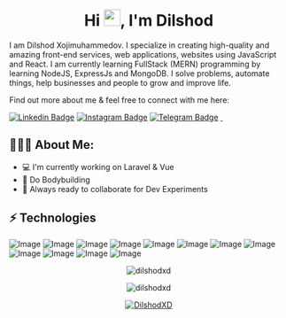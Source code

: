 <h1 align="center">Hi <img src="https://raw.githubusercontent.com/aemmadi/aemmadi/master/wave.gif" width="30px">, I'm Dilshod </h1>

I am Dilshod Xojimuhammedov. I specialize in creating high-quality and amazing front-end services, web applications, websites using JavaScript and React. I am currently learning FullStack (MERN) programming by learning NodeJS, ExpressJs and MongoDB. I solve problems, automate things, help businesses and people to grow and improve life.

Find out more about me & feel free to connect with me here:


[![Linkedin Badge](https://img.shields.io/badge/-Dilshod_Xojimuhammedov-blue?style=flat-square&logo=Linkedin&logoColor=white&link=https://www.linkedin.com/in/sukhrob-nuraliev-100845186/)](https://www.linkedin.com/in/dilshod-xojimuhammedov-843b00250/) 
[![Instagram Badge](https://img.shields.io/badge/-@Dilshod__Xojimuhammedov_-D7008A?style=flat-square&labelColor=D7008A&logo=Instagram&logoColor=white&link=https://www.instagram.com/Dilshod__Xojimuhammedov/)](https://www.instagram.com/dilshod__xojimuhammedov/)
[![Telegram Badge](https://img.shields.io/badge/@DilshodXD-2CA5E0?style=flat-square&logo=telegram&logoColor=white&link=https://t.me/DilshodXD)](https://t.me/DilshodXD) 
<a href="mailto:dilshodxdxd@gmail.com">
    <img src="https://img.shields.io/badge/@dilshodxdxd-c5221f?style=flat-square&logo=gmail&logoColor=white" alt="">
</a>
<a href="tel:998950186355">
    <img src="https://img.shields.io/badge/+998950186355-CD9834?style=flat-square&logo=call&logoColor=white" alt="">
</a>


<h2 align="left">👨🏻‍💻 About Me:</h2>

- :computer: I'm currently working on Laravel & Vue
- :muscle: Do Bodybuilding
- :rocket: Always ready to collaborate for Dev Experiments

## ⚡ Technologies

![Image](https://img.shields.io/badge/-HTML5-E34F26?style=for-the-badge&logo=html5&logoColor=white)
![Image](https://img.shields.io/badge/-CSS3-1572B6?style=for-the-badge&logo=css3)
![Image](https://img.shields.io/badge/JavaScript-323330?style=for-the-badge&logo=javascript&logoColor=F7DF1E)
![Image](https://img.shields.io/badge/React-20232A?style=for-the-badge&logo=react&logoColor=61DAFB)
![Image](https://img.shields.io/badge/React_Router-CA4245?style=for-the-badge&logo=react-router&logoColor=white)
![Image](https://img.shields.io/badge/Sass-CC6699?style=for-the-badge&logo=sass&logoColor=white)
![Image](https://img.shields.io/badge/-Bootstrap-563D7C?style=for-the-badge&logo=bootstrap)
![Image](https://img.shields.io/badge/Figma-F24E1E?style=for-the-badge&logo=figma&logoColor=white)
![Image](https://img.shields.io/badge/Adobe%20Photoshop-31A8FF?style=for-the-badge&logo=Adobe%20Photoshop&logoColor=black)
![Image](https://img.shields.io/badge/GitHub-100000?style=for-the-badge&logo=github&logoColor=white)
![Image](https://img.shields.io/badge/Git-F05032?style=for-the-badge&logo=git&logoColor=white)
![Image](https://img.shields.io/badge/json-5E5C5C?style=for-the-badge&logo=json&logoColor=white)

<p align="center"> <img src="https://github-readme-stats.vercel.app/api?username=dilshodxd&show_icons=true&theme=gotham" alt="dilshodxd" />

<p align='center'><img src='https://github-readme-stats.vercel.app/api/top-langs/?username=dilshodxd&show_icons=true&theme=gotham&layout=compact' alt="dilshodxd"/></p>


<p align="center">
  <a href="https://github-profile-trophy.vercel.app/?username=ryo-ma&theme=onestar"
    ><img
      src="https://github-profile-trophy.vercel.app/?username=dilshodxd&theme=onestar&row=1&margin-w=15&margin-h=35&no-bg=true"
      alt="DilshodXD"
  /></a>
</p>

